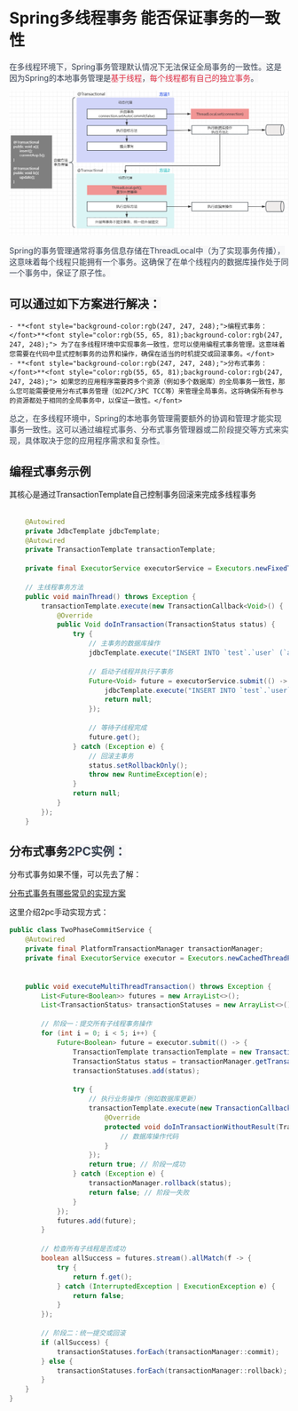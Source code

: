 # Spring多线程事务 能否保证事务的一致性

<font style="color:rgb(55, 65, 81);background-color:rgb(247, 247, 248);">在多线程环境下，Spring事务管理默认情况下无法保证全局事务的一致性。这是因为Spring的本地事务管理是</font><font style="color:#DF2A3F;background-color:rgb(247, 247, 248);">基于线程</font><font style="color:rgb(55, 65, 81);background-color:rgb(247, 247, 248);">，</font><font style="color:#DF2A3F;background-color:rgb(247, 247, 248);">每个线程都有自己的独立事务</font><font style="color:rgb(55, 65, 81);background-color:rgb(247, 247, 248);">。</font>

![1743572856343-6a94e555-f30f-4f67-95cd-585a14434d6b.png](./img/bF0WNYwjbdlxPK76/1743572856343-6a94e555-f30f-4f67-95cd-585a14434d6b-247193.png)

<font style="color:rgb(55, 65, 81);background-color:rgb(247, 247, 248);">Spring的事务管理通常将事务信息存储在ThreadLocal中（为了实现事务传播），这意味着每个线程只能拥有一个事务。这确保了在单个线程内的数据库操作处于同一个事务中，保证了原子性。</font>

<font style="color:rgb(55, 65, 81);background-color:rgb(247, 247, 248);"></font>

## <font style="background-color:rgb(247, 247, 248);">可以通过如下方案进行解决：</font>
    - **<font style="background-color:rgb(247, 247, 248);">编程式事务：</font>**<font style="color:rgb(55, 65, 81);background-color:rgb(247, 247, 248);"> 为了在多线程环境中实现事务一致性，您可以使用编程式事务管理。这意味着您需要在代码中显式控制事务的边界和操作，确保在适当的时机提交或回滚事务。</font>
    - **<font style="background-color:rgb(247, 247, 248);">分布式事务：</font>**<font style="color:rgb(55, 65, 81);background-color:rgb(247, 247, 248);"> 如果您的应用程序需要跨多个资源（例如多个数据库）的全局事务一致性，那么您可能需要使用分布式事务管理（如2PC/3PC TCC等）来管理全局事务。这将确保所有参与的资源都处于相同的全局事务中，以保证一致性。</font>

<font style="color:rgb(55, 65, 81);background-color:rgb(247, 247, 248);">总之，在多线程环境中，Spring的本地事务管理需要额外的协调和管理才能实现事务一致性。这可以通过编程式事务、分布式事务管理器或二阶段提交等方式来实现，具体取决于您的应用程序需求和复杂性。</font>

<font style="color:rgb(55, 65, 81);background-color:rgb(247, 247, 248);"></font>

## <font style="background-color:rgb(247, 247, 248);">编程式事务示例</font>
<font style="background-color:rgb(247, 247, 248);">其核心是通过TransactionTemplate自己控制事务回滚来完成多线程事务</font>

```java

    @Autowired
    private JdbcTemplate jdbcTemplate;
    @Autowired  
    private TransactionTemplate transactionTemplate;

    private final ExecutorService executorService = Executors.newFixedThreadPool(2);

    // 主线程事务方法  
    public void mainThread() throws Exception {  
        transactionTemplate.execute(new TransactionCallback<Void>() {
            @Override  
            public Void doInTransaction(TransactionStatus status) {
                try {  
                    // 主事务的数据库操作  
                    jdbcTemplate.execute("INSERT INTO `test`.`user` (`age`, `name`, `city`) VALUES (18, 'xushu', 'BeiJin');");

                    // 启动子线程并执行子事务
                    Future<Void> future = executorService.submit(() -> {
						jdbcTemplate.execute("INSERT INTO `test`.`user` (`age`, `name`, `city`) VALUES (18, 'xushu', 'BeiJin');");
                        return null;
                    });

                    // 等待子线程完成
                    future.get();
                } catch (Exception e) {  
                    // 回滚主事务  
                    status.setRollbackOnly();  
                    throw new RuntimeException(e);  
                }  
                return null;  
            }  
        });  
    }   
```

## <font style="background-color:rgb(247, 247, 248);">分布式事务</font><font style="color:rgb(55, 65, 81);background-color:rgb(247, 247, 248);">2PC实例：</font>
分布式事务如果不懂，可以先去了解：

[分布式事务有哪些常见的实现方案](https://www.yuque.com/tulingzhouyu/db22bv/veg93i11n9qqs45e?singleDoc#)

 这里介绍2pc手动实现方式：

 

```java
public class TwoPhaseCommitService {
    @Autowired
    private final PlatformTransactionManager transactionManager;
    private final ExecutorService executor = Executors.newCachedThreadPool();
 

    public void executeMultiThreadTransaction() throws Exception {
        List<Future<Boolean>> futures = new ArrayList<>();
        List<TransactionStatus> transactionStatuses = new ArrayList<>();

        // 阶段一：提交所有子线程事务操作
        for (int i = 0; i < 5; i++) {
            Future<Boolean> future = executor.submit(() -> {
                TransactionTemplate transactionTemplate = new TransactionTemplate(transactionManager);
                TransactionStatus status = transactionManager.getTransaction(null);
                transactionStatuses.add(status);

                try {
                    // 执行业务操作（例如数据库更新）
                    transactionTemplate.execute(new TransactionCallbackWithoutResult() {
                        @Override
                        protected void doInTransactionWithoutResult(TransactionStatus status) {
                            // 数据库操作代码
                        }
                    });
                    return true; // 阶段一成功
                } catch (Exception e) {
                    transactionManager.rollback(status);
                    return false; // 阶段一失败
                }
            });
            futures.add(future);
        }

        // 检查所有子线程是否成功
        boolean allSuccess = futures.stream().allMatch(f -> {
            try {
                return f.get();
            } catch (InterruptedException | ExecutionException e) {
                return false;
            }
        });

        // 阶段二：统一提交或回滚
        if (allSuccess) {
            transactionStatuses.forEach(transactionManager::commit);
        } else {
            transactionStatuses.forEach(transactionManager::rollback);
        }
    }
}
```


